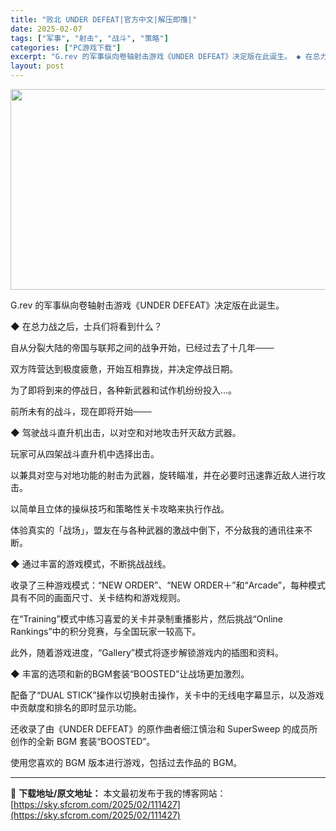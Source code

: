 ```yaml
---
title: "败北 UNDER DEFEAT|官方中文|解压即撸|"
date: 2025-02-07
tags: ["军事", "射击", "战斗", "策略"]
categories: ["PC游戏下载"]
excerpt: "G.rev 的军事纵向卷轴射击游戏《UNDER DEFEAT》决定版在此诞生。 ◆ 在总力战之后，士兵们将看到什么？ 自从分裂大陆的帝国与联邦之间的战争开始，已经过去了十几年─── 双方阵营达到极度疲惫，开始互相靠拢，并决定停战日期。 为了即将到来的停战日，各种新武器和试作机纷纷投入…。 前所未有的&hellip;"
layout: post
---
```


<img class="aligncenter size-full wp-image-111417" src="https://sky.sfcrom.com/wp-content/uploads/2025/02/2025020709593580.webp" alt="" width="570" height="321" />

G.rev 的军事纵向卷轴射击游戏《UNDER DEFEAT》决定版在此诞生。

◆ 在总力战之后，士兵们将看到什么？

自从分裂大陆的帝国与联邦之间的战争开始，已经过去了十几年───

双方阵营达到极度疲惫，开始互相靠拢，并决定停战日期。

为了即将到来的停战日，各种新武器和试作机纷纷投入…。

前所未有的战斗，现在即将开始───

◆ 驾驶战斗直升机出击，以对空和对地攻击歼灭敌方武器。

玩家可从四架战斗直升机中选择出击。

以兼具对空与对地功能的射击为武器，旋转瞄准，并在必要时迅速靠近敌人进行攻击。

以简单且立体的操纵技巧和策略性关卡攻略来执行作战。

体验真实的「战场」，盟友在与各种武器的激战中倒下，不分敌我的通讯往来不断。

◆ 通过丰富的游戏模式，不断挑战战线。

收录了三种游戏模式：“NEW ORDER”、“NEW ORDER＋”和“Arcade”，每种模式具有不同的画面尺寸、关卡结构和游戏规则。

在“Training”模式中练习喜爱的关卡并录制重播影片，然后挑战“Online Rankings”中的积分竞赛，与全国玩家一较高下。

此外，随着游戏进度，“Gallery”模式将逐步解锁游戏内的插图和资料。

◆ 丰富的选项和新的BGM套装“BOOSTED”让战场更加激烈。

配备了“DUAL STICK”操作以切换射击操作，关卡中的无线电字幕显示，以及游戏中贡献度和排名的即时显示功能。

还收录了由《UNDER DEFEAT》的原作曲者细江慎治和 SuperSweep 的成员所创作的全新 BGM 套装“BOOSTED”。

使用您喜欢的 BGM 版本进行游戏，包括过去作品的 BGM。

---
📖 **下载地址/原文地址：** 本文最初发布于我的博客网站：[https://sky.sfcrom.com/2025/02/111427](https://sky.sfcrom.com/2025/02/111427)
